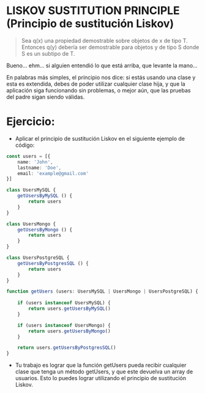 # LISKOV SUSTITUTION PRINCIPLE (Principio de sustitución Liskov)

> Sea q(x) una propiedad demostrable sobre objetos de x de tipo T. Entonces q(y) debería ser demostrable para objetos y de tipo S donde S es un subtipo de T.

Bueno… ehm… si alguien entendió lo que está arriba, que levante la mano…

En palabras más simples, el principio nos dice: si estás usando una clase y esta es extendida, debes de poder utilizar cualquier clase hija, y que la aplicación siga funcionando sin problemas, o mejor aún, que las pruebas del padre sigan siendo válidas.

# Ejercicio:

* Aplicar el principio de sustitución Liskov en el siguiente ejemplo de código:

```ts
const users = [{
    name: 'John',
    lastname: 'Doe',
    email: 'example@gmail.com'
}]

class UsersMySQL {
    getUsersByMySQL () {
        return users
    }
}

class UsersMongo {
    getUsersByMongo () {
        return users
    }
}

class UsersPostgreSQL {
    getUsersByPostgresSQL () {
        return users
    }
}

function getUsers (users: UsersMySQL | UsersMongo | UsersPostgreSQL) {
    
    if (users instanceof UsersMySQL) {
        return users.getUsersByMySQL()
    }

    if (users instanceof UsersMongo) {
        return users.getUsersByMongo()
    }

    return users.getUsersByPostgresSQL()
}
```

* Tu trabajo es lograr que la función getUsers pueda recibir cualquier clase que tenga un método getUsers, y que este devuelva un array de usuarios. Esto lo puedes lograr utilizando el principio de sustitución Liskov.